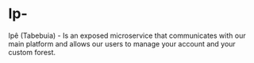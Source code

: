 # Ip-
Ipê (Tabebuia) - Is an exposed microservice that communicates with our main platform and allows our users to manage your account and your custom forest.
